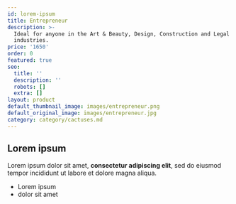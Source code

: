 ```yaml
---
id: lorem-ipsum
title: Entrepreneur
description: >-
  Ideal for anyone in the Art & Beauty, Design, Construction and Legal
  industries.
price: '1650'
order: 0
featured: true
seo:
  title: ''
  description: ''
  robots: []
  extra: []
layout: product
default_thumbnail_image: images/entrepreneur.png
default_original_image: images/entrepreneur.jpg
category: category/cactuses.md
---
```

## Lorem ipsum

Lorem ipsum dolor sit amet, **consectetur adipiscing elit**, sed do eiusmod tempor incididunt ut labore et dolore magna aliqua.

- Lorem ipsum
- dolor sit amet